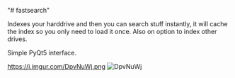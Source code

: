 "# fastsearch" 

Indexes your harddrive and then you can search stuff instantly, it will cache the index so you only need to load it once. Also on option to index other drives.

Simple PyQt5 interface.


https://i.imgur.com/DpvNuWj.png
![DpvNuWj](https://github.com/user-attachments/assets/a4bc2197-96bc-468d-a08e-3fe0989458c0)
